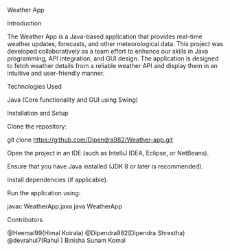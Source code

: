 Weather App

Introduction

The Weather App is a Java-based application that provides real-time weather updates, forecasts, and other meteorological data. This project was developed collaboratively as a team effort to enhance our skills in Java programming, API integration, and GUI design. The application is designed to fetch weather details from a reliable weather API and display them in an intuitive and user-friendly manner.


Technologies Used

Java (Core functionality and GUI using Swing)

Installation and Setup

Clone the repository:

git clone https://github.com/Dipendra982/Weather-app.git

Open the project in an IDE (such as IntelliJ IDEA, Eclipse, or NetBeans).

Ensure that you have Java installed (JDK 8 or later is recommended).

Install dependencies (if applicable).

Run the application using:

javac WeatherApp.java
java WeatherApp

Contributors

@Heemal99(Himal Koirala)
@Dipendra982(Dipendra Shrestha)
@devrahul7(Rahul )
Binisha 
Sunam
Komal